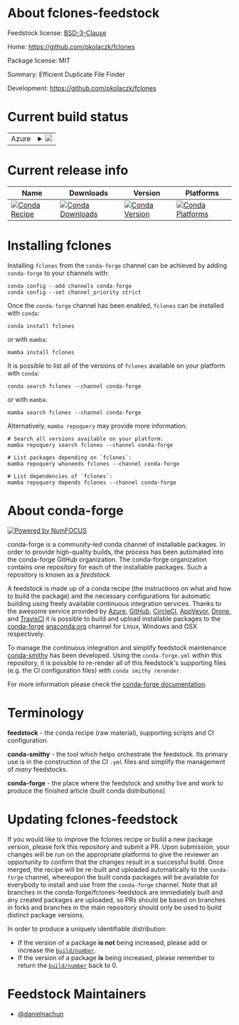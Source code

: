 About fclones-feedstock
=======================

Feedstock license: [BSD-3-Clause](https://github.com/conda-forge/fclones-feedstock/blob/main/LICENSE.txt)

Home: https://github.com/pkolaczk/fclones

Package license: MIT

Summary: Efficient Duplicate File Finder

Development: https://github.com/pkolaczk/fclones

Current build status
====================


<table>
    
  <tr>
    <td>Azure</td>
    <td>
      <details>
        <summary>
          <a href="https://dev.azure.com/conda-forge/feedstock-builds/_build/latest?definitionId=23544&branchName=main">
            <img src="https://dev.azure.com/conda-forge/feedstock-builds/_apis/build/status/fclones-feedstock?branchName=main">
          </a>
        </summary>
        <table>
          <thead><tr><th>Variant</th><th>Status</th></tr></thead>
          <tbody><tr>
              <td>linux_64</td>
              <td>
                <a href="https://dev.azure.com/conda-forge/feedstock-builds/_build/latest?definitionId=23544&branchName=main">
                  <img src="https://dev.azure.com/conda-forge/feedstock-builds/_apis/build/status/fclones-feedstock?branchName=main&jobName=linux&configuration=linux%20linux_64_" alt="variant">
                </a>
              </td>
            </tr><tr>
              <td>osx_64</td>
              <td>
                <a href="https://dev.azure.com/conda-forge/feedstock-builds/_build/latest?definitionId=23544&branchName=main">
                  <img src="https://dev.azure.com/conda-forge/feedstock-builds/_apis/build/status/fclones-feedstock?branchName=main&jobName=osx&configuration=osx%20osx_64_" alt="variant">
                </a>
              </td>
            </tr><tr>
              <td>win_64</td>
              <td>
                <a href="https://dev.azure.com/conda-forge/feedstock-builds/_build/latest?definitionId=23544&branchName=main">
                  <img src="https://dev.azure.com/conda-forge/feedstock-builds/_apis/build/status/fclones-feedstock?branchName=main&jobName=win&configuration=win%20win_64_" alt="variant">
                </a>
              </td>
            </tr>
          </tbody>
        </table>
      </details>
    </td>
  </tr>
</table>

Current release info
====================

| Name | Downloads | Version | Platforms |
| --- | --- | --- | --- |
| [![Conda Recipe](https://img.shields.io/badge/recipe-fclones-green.svg)](https://anaconda.org/conda-forge/fclones) | [![Conda Downloads](https://img.shields.io/conda/dn/conda-forge/fclones.svg)](https://anaconda.org/conda-forge/fclones) | [![Conda Version](https://img.shields.io/conda/vn/conda-forge/fclones.svg)](https://anaconda.org/conda-forge/fclones) | [![Conda Platforms](https://img.shields.io/conda/pn/conda-forge/fclones.svg)](https://anaconda.org/conda-forge/fclones) |

Installing fclones
==================

Installing `fclones` from the `conda-forge` channel can be achieved by adding `conda-forge` to your channels with:

```
conda config --add channels conda-forge
conda config --set channel_priority strict
```

Once the `conda-forge` channel has been enabled, `fclones` can be installed with `conda`:

```
conda install fclones
```

or with `mamba`:

```
mamba install fclones
```

It is possible to list all of the versions of `fclones` available on your platform with `conda`:

```
conda search fclones --channel conda-forge
```

or with `mamba`:

```
mamba search fclones --channel conda-forge
```

Alternatively, `mamba repoquery` may provide more information:

```
# Search all versions available on your platform:
mamba repoquery search fclones --channel conda-forge

# List packages depending on `fclones`:
mamba repoquery whoneeds fclones --channel conda-forge

# List dependencies of `fclones`:
mamba repoquery depends fclones --channel conda-forge
```


About conda-forge
=================

[![Powered by
NumFOCUS](https://img.shields.io/badge/powered%20by-NumFOCUS-orange.svg?style=flat&colorA=E1523D&colorB=007D8A)](https://numfocus.org)

conda-forge is a community-led conda channel of installable packages.
In order to provide high-quality builds, the process has been automated into the
conda-forge GitHub organization. The conda-forge organization contains one repository
for each of the installable packages. Such a repository is known as a *feedstock*.

A feedstock is made up of a conda recipe (the instructions on what and how to build
the package) and the necessary configurations for automatic building using freely
available continuous integration services. Thanks to the awesome service provided by
[Azure](https://azure.microsoft.com/en-us/services/devops/), [GitHub](https://github.com/),
[CircleCI](https://circleci.com/), [AppVeyor](https://www.appveyor.com/),
[Drone](https://cloud.drone.io/welcome), and [TravisCI](https://travis-ci.com/)
it is possible to build and upload installable packages to the
[conda-forge](https://anaconda.org/conda-forge) [anaconda.org](https://anaconda.org/)
channel for Linux, Windows and OSX respectively.

To manage the continuous integration and simplify feedstock maintenance
[conda-smithy](https://github.com/conda-forge/conda-smithy) has been developed.
Using the ``conda-forge.yml`` within this repository, it is possible to re-render all of
this feedstock's supporting files (e.g. the CI configuration files) with ``conda smithy rerender``.

For more information please check the [conda-forge documentation](https://conda-forge.org/docs/).

Terminology
===========

**feedstock** - the conda recipe (raw material), supporting scripts and CI configuration.

**conda-smithy** - the tool which helps orchestrate the feedstock.
                   Its primary use is in the construction of the CI ``.yml`` files
                   and simplify the management of *many* feedstocks.

**conda-forge** - the place where the feedstock and smithy live and work to
                  produce the finished article (built conda distributions)


Updating fclones-feedstock
==========================

If you would like to improve the fclones recipe or build a new
package version, please fork this repository and submit a PR. Upon submission,
your changes will be run on the appropriate platforms to give the reviewer an
opportunity to confirm that the changes result in a successful build. Once
merged, the recipe will be re-built and uploaded automatically to the
`conda-forge` channel, whereupon the built conda packages will be available for
everybody to install and use from the `conda-forge` channel.
Note that all branches in the conda-forge/fclones-feedstock are
immediately built and any created packages are uploaded, so PRs should be based
on branches in forks and branches in the main repository should only be used to
build distinct package versions.

In order to produce a uniquely identifiable distribution:
 * If the version of a package **is not** being increased, please add or increase
   the [``build/number``](https://docs.conda.io/projects/conda-build/en/latest/resources/define-metadata.html#build-number-and-string).
 * If the version of a package **is** being increased, please remember to return
   the [``build/number``](https://docs.conda.io/projects/conda-build/en/latest/resources/define-metadata.html#build-number-and-string)
   back to 0.

Feedstock Maintainers
=====================

* [@danielnachun](https://github.com/danielnachun/)

